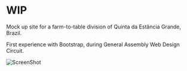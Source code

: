 # WIP
Mock up site for a farm-to-table division of Quinta da Estância Grande, Brazil.

First experience with Bootstrap, during General Assembly Web Design Circuit.

![ScreenShot](layout.png)
